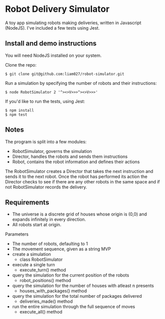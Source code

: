 # Robot Delivery Simulator

A toy app simulating robots making deliveries, written in Javascript (NodeJS).
I've included a few tests using Jest.

## Install and demo instructions
You will need NodeJS installed on your system.

Clone the repo:
```
$ git clone git@github.com:liam027/robot-simulator.git
```

Run a simulation by specifying the number of robots and their instructions:
```
$ node RobotSimulator 2 '^><>V>>>^><>V>>>'
```

If you'd like to run the tests, using Jest:
```
$ npm install
$ npm test
```

## Notes

The program is split into a few modules:
- RobotSimulator, governs the simulation
- Director, handles the robots and sends them instructions
- Robot, contains the robot information and defines their actions

The RobotSimulator creates a Director that takes the next instruction and sends
it to the next robot. Once the robot has performed its action the Director checks
to see if there are any other robots in the same space and if not RobotSimulator
records the delivery.

## Requirements

- The universe is a discrete grid of houses whose origin is (0,0) and expands infinitely in every direction.
- All robots start at origin.

Parameters
 - The number of robots, defaulting to 1
 - The movement sequence, given as a string
MVP
- create a simulation
  - class RobotSimulator
- execute a single turn
  - execute_turn() method
- query the simulation for the current position of the robots
  - robot_positions() method
- query the simulation for the number of houses with atleast n presents
  - houses_with_packages() method
- query the simulation for the total number of packages delivered
  - deliveries_made() method
- run the entire simulation through the full sequence of moves
  - execute_all() method
